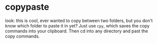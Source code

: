 # copypaste

look: this is cool, ever wanted to copy between two folders, but you don't know
which folder to paste it in yet? Just use `cpy`, which saves the copy commands
into your clipboard. Then cd into any directory and past the copy commands.
